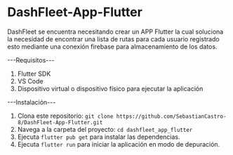 # DashFleet-App-Flutter
DashFleet se encuentra necesitando crear un APP Flutter la cual soluciona la necesidad de encontrar una lista de rutas para cada usuario registrado esto mediante una conexión firebase para almacenamiento de los datos.


---Requisitos---
1. Flutter SDK
2. VS Code
3. Dispositivo virtual o dispositivo físico para ejecutar la aplicación

---Instalación---
1. Clona este repositorio: `git clone https://github.com/SebastianCastro-8/DashFleet-App-Flutter.git`
2. Navega a la carpeta del proyecto: `cd dashfleet_app_flutter`
3. Ejecuta  `flutter pub get` para instalar las dependencias.
4. Ejecuta `flutter run` para iniciar la aplicación en modo de depuración.

